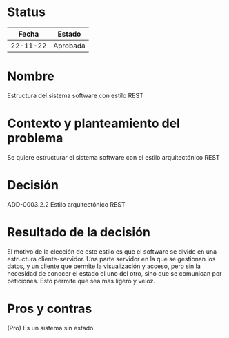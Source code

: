 # Status

| Fecha | Estado |
| --- | --- |
| 22-11-22 | Aprobada |

# Nombre

Estructura del sistema software con estilo REST

# Contexto y planteamiento del problema

Se quiere estructurar el sistema software con el estilo arquitectónico REST

# Decisión

ADD-0003.2.2 Estilo arquitectónico REST

# Resultado de la decisión

El motivo de la elección de este estilo es que el software se divide en una estructura cliente-servidor.
Una parte servidor en la que se gestionan los datos, y un cliente que permite la visualización y acceso,
pero sin la necesidad de conocer el estado el uno del otro, sino que se comunican por peticiones.
Esto permite que sea mas ligero y veloz.


# Pros y contras
(Pro) Es un sistema sin estado. 

